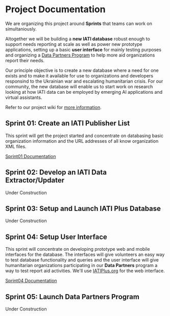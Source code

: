 # Project Documentation

We are organizing this project around **Sprints** that teams can work on simultaniously.

Altogether we will be building a **new IATI database** robust enough to support needs reporting at scale as well as power new prototype applications, setting up a basic **user interface** for mainly testing purposes and organizing a [Data Partners Program](https://github.com/Humanitarian-AI/IATIPlus/blob/main/Documentation/DataPartners.md) to help more aid organizations report their needs.

Our principle objective is to create a new database where a need for one exists and to make it available for use to organizations and developers responsind to the Ukrainian war and escalating humanitarian crisis. For our community, the new database will enable us to start work on research looking at how IATI data can be employed by emerging AI applications and virtual assistants.

Refer to our project wiki for [more information](https://github.com/Humanitarian-AI/IATIPlus/wiki/IATI-Plus-Project).

## Sprint 01: Create an IATI Publisher List

This sprint will get the project started and concentrate on databasing basic organization information and the URL addresses of all know organization XML files.

[Sprint01 Documentation](https://github.com/Humanitarian-AI/IATIPlus/blob/main/Documentation/Sprint01.md)

## Sprint 02: Develop an IATI Data Extractor/Updater

Under Construction

## Sprint 03: Setup and Launch IATI Plus Database

Under Construction

## Sprint 04: Setup User Interface

This sprint will concentrate on developing prototype web and mobile interfaces for the database. The interfaces will give volunteers an easy way to test database functionality and queries and the user interface will give humanitarian organizations participating in our **Data Partners** program a way to test report aid activities. We'll use [IATIPlus.org](http://iatiplus.org) for the web interface.

[Sprint04 Documentation](https://github.com/Humanitarian-AI/IATIPlus/blob/main/Documentation/Sprint04.md)

## Sprint 05: Launch Data Partners Program

Under Construction
